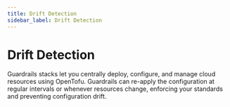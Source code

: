 ```yaml
---
title: Drift Detection
sidebar_label: Drift Detection
---
```


#  Drift Detection

Guardrails stacks let you centrally deploy, configure, and manage cloud resources using OpenTofu.  Guardrails can re-apply the configuration at regular intervals or whenever resources change, enforcing your standards and preventing configuration drift.

